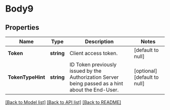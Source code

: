 # Body9

## Properties
Name | Type | Description | Notes
------------ | ------------- | ------------- | -------------
**Token** | **string** | Client access token. | [default to null]
**TokenTypeHint** | **string** | ID Token previously issued by the Authorization Server being passed as a hint about the End-User. | [optional] [default to null]

[[Back to Model list]](../README.md#documentation-for-models) [[Back to API list]](../README.md#documentation-for-api-endpoints) [[Back to README]](../README.md)

